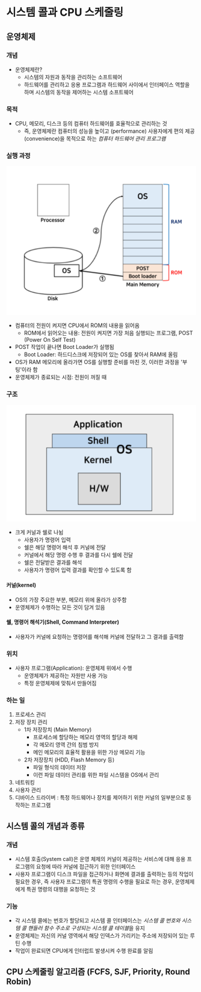 # 시스템 콜과 CPU 스케줄링 
## 운영체제
### 개념
- 운영체제란?
	- 시스템의 자원과 동작을 관리하는 소프트웨어
	- 하드웨어를 관리하고 응용 프로그램과 하드웨어 사이에서 인터페이스 역할을 하며 시스템의 동작을 제어하는 시스템 소프트웨어
### 목적
- CPU, 메모리, 디스크 등의 컴퓨터 하드웨어를 효율적으로 관리하는 것
	- 즉, 운영체제란 컴퓨터의 성능을 높이고 (performance) 사용자에게 편의 제공 (convenience)을 목적으로 하는 *컴퓨터 하드웨어 관리 프로그램*
### 실행 과정
![img](../../img/240723_1.PNG)
- 컴퓨터의 전원이 켜지면 CPU에서 ROM의 내용을 읽어옴
	- ROM에서 읽어오는 내용: 전원이 켜지면 가장 처음 실행되는 프로그램, POST (Power On Self Test)
- POST 작업이 끝나면 Boot Loader가 실행됨
	- Boot Loader: 하드디스크에 저장되어 있는 OS를 찾아서 RAM에 올림
- OS가 RAM 메모리에 올라가면 OS를 실행할 준비를 마친 것, 이러한 과정을 '부팅'이라 함
- 운영체제가 종료되는 시점: 전원이 꺼질 때
### 구조
![img](../../img/240723_2.PNG)
- 크게 커널과 쉘로 나뉨
	- 사용자가 명령어 입력
	- 쉘은 해당 명령어 해석 후 커널에 전달
	- 커널에서 해당 명령 수행 후 결과를 다시 쉘에 전달
	- 쉘은 전달받은 결과를 해석
	- 사용자가 명령어 입력 결과를 확인할 수 있도록 함
#### 커널(kernel)
- OS의 가장 주요한 부분, 메모리 위에 올라가 상주함
- 운영체제가 수행하는 모든 것이 담겨 있음
#### 쉘, 명령어 해석기(Shell, Command Interpreter)
- 사용자가 커널에 요청하는 명령어를 해석해 커널에 전달하고 그 결과를 출력함
### 위치
- 사용자 프로그램(Application): 운영체제 위에서 수행
	- 운영체제가 제공하는 자원만 사용 가능
	- 특정 운영체제에 맞춰서 만들어짐
### 하는 일
1. 프로세스 관리
2. 저장 장치 관리
   - 1차 저장장치 (Main Memory)
     - 프로세스에 할당하는 메모리 영역의 할당과 해제
     - 각 메모리 영역 간의 침범 방지
     - 메인 메모리의 효율적 활용을 위한 가상 메모리 기능
   - 2차 저장장치 (HDD, Flash Memory 등)
     - 파일 형식의 데이터 저장
     - 이런 파일 데이터 관리를 위한 파일 시스템을 OS에서 관리
3. 네트워킹
4. 사용자 관리
5. 디바이스 드라이버 : 특정 하드웨어나 장치를 제어하기 위한 커널의 일부분으로 동작하는 프로그램
## 시스템 콜의 개념과 종류
### 개념
- 시스템 호출(System call)은 운영 체제의 커널이 제공하는 서비스에 대해 응용 프로그램의 요청에 따라 커널에 접근하기 위한 인터페이스
- 사용자 프로그램이 디스크 파일을 접근하거나 화면에 결과를 출력하는 등의 작업이 필요한 경우, 즉 사용자 프로그램이 특권 명령의 수행을 필요로 하는 경우, 운영체제에게 특권 명령의 대행을 요청하는 것
### 기능
- 각 시스템 콜에는 번호가 할당되고 시스템 콜 인터페이스는 *시스템 콜 번호와 시스템 콜 핸들러 함수 주소로 구성되는 시스템 콜 테이블*을 유지
- 운영체제는 자신의 커널 영역에서 해당 인덱스가 가리키는 주소에 저장되어 있는 루틴 수행
- 작업이 완료되면 CPU에게 인터럽트 발생시켜 수행 완료를 알림
  
## CPU 스케줄링 알고리즘 (FCFS, SJF, Priority, Round Robin)
